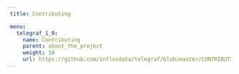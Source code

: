 ```yaml
---
 title: Contributing

 menu:
   telegraf_1_0:
     name: Contributing
     parent: about_the_project
     weight: 10
     url: https://github.com/influxdata/telegraf/blob/master/CONTRIBUTING.md
---
```

